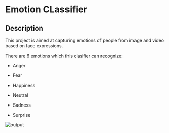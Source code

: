 # Emotion CLassifier

## Description

This project is aimed at capturing emotions of people from image and video based on face expressions. 

There are 6 emotions which this clasifier can recognize:

- Anger

- Fear

- Happiness

- Neutral

- Sadness

- Surprise



![output](https://user-images.githubusercontent.com/35612153/73277944-48fc0600-4204-11ea-893c-2a3f639f9fbe.gif)
